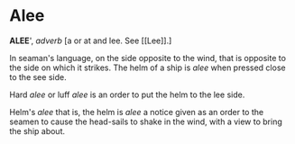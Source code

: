 # Alee

**ALEE**', _adverb_ \[a or at and lee. See [[Lee]].\]

In seaman's language, on the side opposite to the wind, that is opposite to the side on which it strikes. The helm of a ship is _alee_ when pressed close to the see side.

Hard _alee_ or luff _alee_ is an order to put the helm to the lee side.

Helm's _alee_ that is, the helm is _alee_ a notice given as an order to the seamen to cause the head-sails to shake in the wind, with a view to bring the ship about.